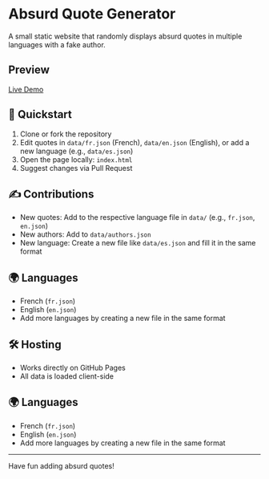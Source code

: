 # Absurd Quote Generator

A small static website that randomly displays absurd quotes in multiple languages with a fake author.

## Preview

[Live Demo](https://smnmsr.github.io/je-sais-ou-ton-maison-lui-dormes/)

## 🚀 Quickstart

1. Clone or fork the repository
2. Edit quotes in `data/fr.json` (French), `data/en.json` (English), or add a new language (e.g., `data/es.json`)
3. Open the page locally: `index.html`
4. Suggest changes via Pull Request

## ✍️ Contributions

- New quotes: Add to the respective language file in `data/` (e.g., `fr.json`, `en.json`)
- New authors: Add to `data/authors.json`
- New language: Create a new file like `data/es.json` and fill it in the same format

## 🌍 Languages

- French (`fr.json`)
- English (`en.json`)
- Add more languages by creating a new file in the same format

## 🛠️ Hosting

- Works directly on GitHub Pages
- All data is loaded client-side

## 🌍 Languages

- French (`fr.json`)
- English (`en.json`)
- Add more languages by creating a new file in the same format

---

Have fun adding absurd quotes!
